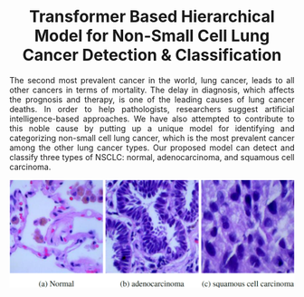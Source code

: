 <h1 align="center" > Transformer Based Hierarchical Model for Non-Small Cell Lung Cancer Detection & Classification </h1>

<p align='justify'>
The second most prevalent cancer in the world, lung cancer, leads to all other cancers in terms of mortality. The delay in diagnosis, which affects the prognosis and therapy, is one of the leading causes of lung cancer deaths. In order to help pathologists, researchers suggest artificial intelligence-based approaches. We have also attempted to contribute to this noble cause by putting up a unique model for identifying and categorizing non-small cell lung cancer, which is the most prevalent cancer among the other lung cancer types. Our proposed model can detect and classify three types of NSCLC: normal, adenocarcinoma, and squamous cell carcinoma. </p>

<p align="center">
  <img src="https://github.com/ImranNust/LungCancerDetection/blob/main/images/NSCLCTypes.png" />
</p>

